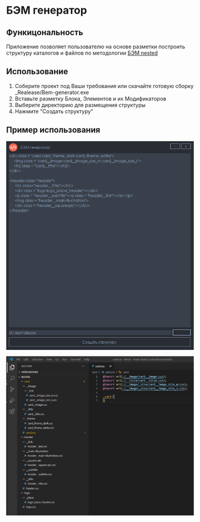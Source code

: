 # БЭМ генератор

## Функицональность

Приложение позволяет пользователю на основе разметки построить структуру каталогов и файлов по методологии [БЭМ nested](https://ru.bem.info/methodology/)

## Использование

1. Соберите проект под Ваши требования или скачайте готовую сборку _Realease/Bem-generator.exe
2. Вставьте разметку Блока, Элементов и их Модификаторов
3. Выберите директорию для размещения структуры
4. Нажмите "Создать структуру" 

## Пример использования

![alt text](screenshots/screen1.png "Вставляем блок")

![alt text](screenshots/screen2.png "Полученная структура")

